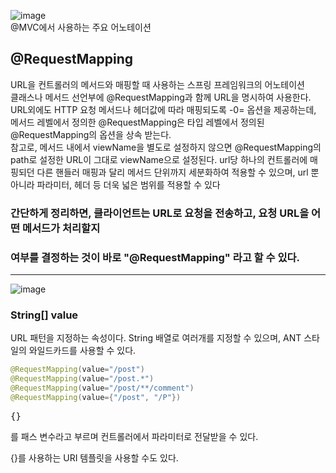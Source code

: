 ![image](https://user-images.githubusercontent.com/37826908/117463141-5157fa80-af8a-11eb-85d7-ca0cfb5d40bc.png)   
@MVC에서 사용하는 주요 어노테이션

## @RequestMapping
URL을 컨트롤러의 메서드와 매핑할 때 사용하는 스프링 프레임워크의 어노테이션   
클래스나 메서드 선언부에 @RequestMapping과 함께 URL을 명시하여 사용한다. URL외에도 HTTP 요청 메서드나 헤더값에 따라 매핑되도록 -0= 옵션을 제공하는데,
메서드 레벨에서 정의한 @RequestMapping은 타입 레벨에서 정의된 @RequestMapping의 옵션을 상속 받는다.   
참고로, 메서드 내에서 viewName을 별도로 설정하지 않으면 @RequestMapping의 path로 설정한 URL이 그대로 viewName으로 설정된다.
url당 하나의 컨트롤러에 매핑되던 다른 핸들러 매핑과 달리 메서드 단위까지 세분화하여 적용할 수 있으며, url 뿐 아니라 파라미터, 헤더 등 더욱 넓은 범위를 적용할 수 있다

### 간단하게 정리하면, 클라이언트는 URL로 요청을 전송하고, 요청 URL을 어떤 메서드가 처리할지   
### 여부를 결정하는 것이 바로 "@RequestMapping" 라고 할 수 있다.   
***
![image](https://user-images.githubusercontent.com/37826908/117463306-78aec780-af8a-11eb-83eb-0e76dbaa4836.png)

### String[] value
URL 패턴을 지정하는 속성이다. String 배열로 여러개를 지정할 수 있으며, ANT 스타일의 와일드카드를 사용할 수 있다.
```java
@RequestMapping(value="/post")
@RequestMapping(value="/post.*")
@RequestMapping(value="/post/**/comment")
@RequestMapping(value={"/post", "/P"})
```
<pre>{}</pre>를 패스 변수라고 부르며 컨트롤러에서 파라미터로 전달받을 수 있다.   
{}를 사용하는 URI 템플릿을 사용할 수도 있다.
